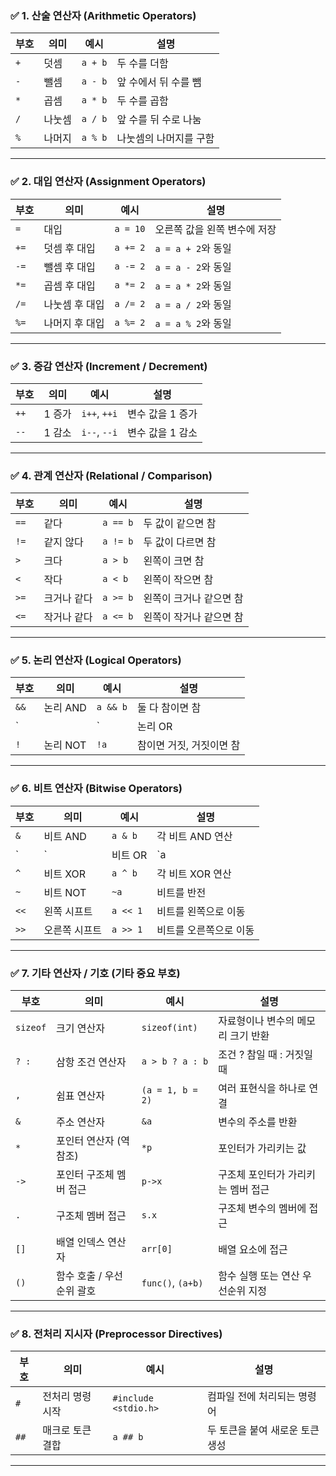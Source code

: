 ### ✅ **1. 산술 연산자 (Arithmetic Operators)**

| 부호   | 의미   | 예시     | 설명                     |
|--------|--------|----------|--------------------------|
| `+`    | 덧셈   | `a + b`  | 두 수를 더함             |
| `-`    | 뺄셈   | `a - b`  | 앞 수에서 뒤 수를 뺌     |
| `*`    | 곱셈   | `a * b`  | 두 수를 곱함             |
| `/`    | 나눗셈 | `a / b`  | 앞 수를 뒤 수로 나눔     |
| `%`    | 나머지 | `a % b`  | 나눗셈의 나머지를 구함   |

---

### ✅ **2. 대입 연산자 (Assignment Operators)**

| 부호   | 의미       | 예시      | 설명                          |
|--------|------------|-----------|-------------------------------|
| `=`    | 대입       | `a = 10`  | 오른쪽 값을 왼쪽 변수에 저장 |
| `+=`   | 덧셈 후 대입 | `a += 2` | `a = a + 2`와 동일             |
| `-=`   | 뺄셈 후 대입 | `a -= 2` | `a = a - 2`와 동일             |
| `*=`   | 곱셈 후 대입 | `a *= 2` | `a = a * 2`와 동일             |
| `/=`   | 나눗셈 후 대입| `a /= 2` | `a = a / 2`와 동일             |
| `%=`   | 나머지 후 대입| `a %= 2` | `a = a % 2`와 동일             |

---

### ✅ **3. 증감 연산자 (Increment / Decrement)**

| 부호   | 의미     | 예시       | 설명                           |
|--------|----------|------------|--------------------------------|
| `++`   | 1 증가   | `i++`, `++i`| 변수 값을 1 증가                |
| `--`   | 1 감소   | `i--`, `--i`| 변수 값을 1 감소                |

---

### ✅ **4. 관계 연산자 (Relational / Comparison)**

| 부호   | 의미           | 예시        | 설명                     |
|--------|----------------|-------------|--------------------------|
| `==`   | 같다           | `a == b`    | 두 값이 같으면 참       |
| `!=`   | 같지 않다      | `a != b`    | 두 값이 다르면 참       |
| `>`    | 크다           | `a > b`     | 왼쪽이 크면 참           |
| `<`    | 작다           | `a < b`     | 왼쪽이 작으면 참         |
| `>=`   | 크거나 같다    | `a >= b`    | 왼쪽이 크거나 같으면 참 |
| `<=`   | 작거나 같다    | `a <= b`    | 왼쪽이 작거나 같으면 참 |

---

### ✅ **5. 논리 연산자 (Logical Operators)**

| 부호   | 의미     | 예시           | 설명                               |
|--------|----------|----------------|------------------------------------|
| `&&`   | 논리 AND | `a && b`       | 둘 다 참이면 참                    |
| `||`   | 논리 OR  | `a || b`       | 하나라도 참이면 참                 |
| `!`    | 논리 NOT | `!a`           | 참이면 거짓, 거짓이면 참           |

---

### ✅ **6. 비트 연산자 (Bitwise Operators)**

| 부호   | 의미        | 예시         | 설명                          |
|--------|-------------|--------------|-------------------------------|
| `&`    | 비트 AND    | `a & b`      | 각 비트 AND 연산              |
| `|`    | 비트 OR     | `a | b`      | 각 비트 OR 연산               |
| `^`    | 비트 XOR    | `a ^ b`      | 각 비트 XOR 연산              |
| `~`    | 비트 NOT    | `~a`         | 비트를 반전                   |
| `<<`   | 왼쪽 시프트 | `a << 1`     | 비트를 왼쪽으로 이동           |
| `>>`   | 오른쪽 시프트 | `a >> 1`   | 비트를 오른쪽으로 이동         |

---

### ✅ **7. 기타 연산자 / 기호 (기타 중요 부호)**

| 부호   | 의미                        | 예시             | 설명                                      |
|--------|-----------------------------|------------------|-------------------------------------------|
| `sizeof` | 크기 연산자               | `sizeof(int)`    | 자료형이나 변수의 메모리 크기 반환        |
| `? :`  | 삼항 조건 연산자            | `a > b ? a : b`  | 조건 ? 참일 때 : 거짓일 때                |
| `,`    | 쉼표 연산자                  | `(a = 1, b = 2)` | 여러 표현식을 하나로 연결                 |
| `&`    | 주소 연산자                  | `&a`             | 변수의 주소를 반환                        |
| `*`    | 포인터 연산자 (역참조)       | `*p`             | 포인터가 가리키는 값                     |
| `->`   | 포인터 구조체 멤버 접근      | `p->x`           | 구조체 포인터가 가리키는 멤버 접근       |
| `.`    | 구조체 멤버 접근             | `s.x`            | 구조체 변수의 멤버에 접근                |
| `[]`   | 배열 인덱스 연산자           | `arr[0]`         | 배열 요소에 접근                         |
| `()`   | 함수 호출 / 우선순위 괄호    | `func()`, `(a+b)`| 함수 실행 또는 연산 우선순위 지정         |

---

### ✅ **8. 전처리 지시자 (Preprocessor Directives)**

| 부호   | 의미                   | 예시                  | 설명                           |
|--------|------------------------|-----------------------|--------------------------------|
| `#`    | 전처리 명령 시작       | `#include <stdio.h>`  | 컴파일 전에 처리되는 명령어     |
| `##`   | 매크로 토큰 결합       | `a ## b`              | 두 토큰을 붙여 새로운 토큰 생성 |

---
